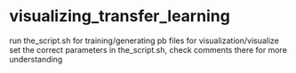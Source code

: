 # visualizing_transfer_learning

run the_script.sh for training/generating pb files for visualization/visualize
set the correct parameters in the_script.sh, check comments there for more understanding
